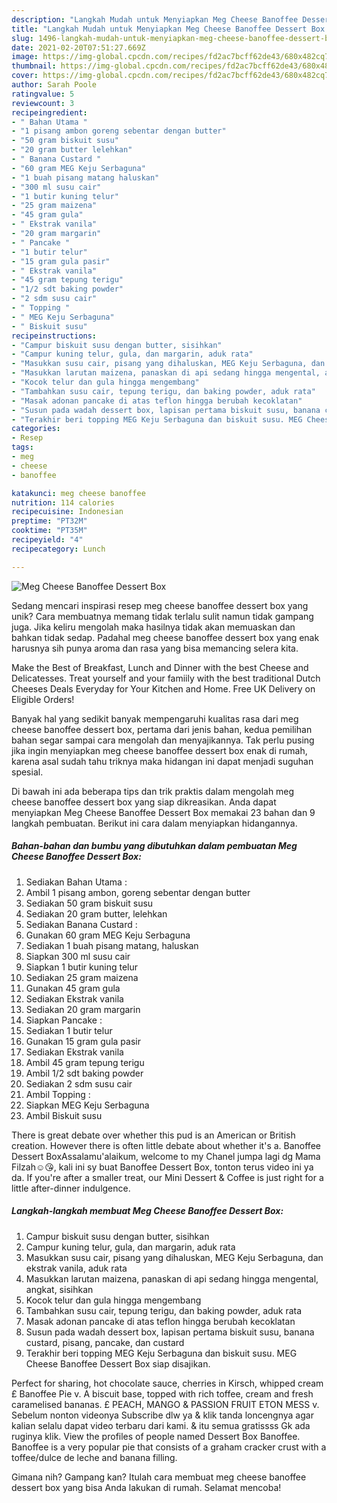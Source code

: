 ```yaml
---
description: "Langkah Mudah untuk Menyiapkan Meg Cheese Banoffee Dessert Box Anti Gagal"
title: "Langkah Mudah untuk Menyiapkan Meg Cheese Banoffee Dessert Box Anti Gagal"
slug: 1496-langkah-mudah-untuk-menyiapkan-meg-cheese-banoffee-dessert-box-anti-gagal
date: 2021-02-20T07:51:27.669Z
image: https://img-global.cpcdn.com/recipes/fd2ac7bcff62de43/680x482cq70/meg-cheese-banoffee-dessert-box-foto-resep-utama.jpg
thumbnail: https://img-global.cpcdn.com/recipes/fd2ac7bcff62de43/680x482cq70/meg-cheese-banoffee-dessert-box-foto-resep-utama.jpg
cover: https://img-global.cpcdn.com/recipes/fd2ac7bcff62de43/680x482cq70/meg-cheese-banoffee-dessert-box-foto-resep-utama.jpg
author: Sarah Poole
ratingvalue: 5
reviewcount: 3
recipeingredient:
- " Bahan Utama "
- "1 pisang ambon goreng sebentar dengan butter"
- "50 gram biskuit susu"
- "20 gram butter lelehkan"
- " Banana Custard "
- "60 gram MEG Keju Serbaguna"
- "1 buah pisang matang haluskan"
- "300 ml susu cair"
- "1 butir kuning telur"
- "25 gram maizena"
- "45 gram gula"
- " Ekstrak vanila"
- "20 gram margarin"
- " Pancake "
- "1 butir telur"
- "15 gram gula pasir"
- " Ekstrak vanila"
- "45 gram tepung terigu"
- "1/2 sdt baking powder"
- "2 sdm susu cair"
- " Topping "
- " MEG Keju Serbaguna"
- " Biskuit susu"
recipeinstructions:
- "Campur biskuit susu dengan butter, sisihkan"
- "Campur kuning telur, gula, dan margarin, aduk rata"
- "Masukkan susu cair, pisang yang dihaluskan, MEG Keju Serbaguna, dan ekstrak vanila, aduk rata"
- "Masukkan larutan maizena, panaskan di api sedang hingga mengental, angkat, sisihkan"
- "Kocok telur dan gula hingga mengembang"
- "Tambahkan susu cair, tepung terigu, dan baking powder, aduk rata"
- "Masak adonan pancake di atas teflon hingga berubah kecoklatan"
- "Susun pada wadah dessert box, lapisan pertama biskuit susu, banana custard, pisang, pancake, dan custard"
- "Terakhir beri topping MEG Keju Serbaguna dan biskuit susu. MEG Cheese Banoffee Dessert Box siap disajikan."
categories:
- Resep
tags:
- meg
- cheese
- banoffee

katakunci: meg cheese banoffee 
nutrition: 114 calories
recipecuisine: Indonesian
preptime: "PT32M"
cooktime: "PT35M"
recipeyield: "4"
recipecategory: Lunch

---
```



![Meg Cheese Banoffee Dessert Box](https://img-global.cpcdn.com/recipes/fd2ac7bcff62de43/680x482cq70/meg-cheese-banoffee-dessert-box-foto-resep-utama.jpg)

Sedang mencari inspirasi resep meg cheese banoffee dessert box yang unik? Cara membuatnya memang tidak terlalu sulit namun tidak gampang juga. Jika keliru mengolah maka hasilnya tidak akan memuaskan dan bahkan tidak sedap. Padahal meg cheese banoffee dessert box yang enak harusnya sih punya aroma dan rasa yang bisa memancing selera kita.

Make the Best of Breakfast, Lunch and Dinner with the best Cheese and Delicatesses. Treat yourself and your famiily with the best traditional Dutch Cheeses Deals Everyday for Your Kitchen and Home. Free UK Delivery on Eligible Orders!

Banyak hal yang sedikit banyak mempengaruhi kualitas rasa dari meg cheese banoffee dessert box, pertama dari jenis bahan, kedua pemilihan bahan segar sampai cara mengolah dan menyajikannya. Tak perlu pusing jika ingin menyiapkan meg cheese banoffee dessert box enak di rumah, karena asal sudah tahu triknya maka hidangan ini dapat menjadi suguhan spesial.


Di bawah ini ada beberapa tips dan trik praktis dalam mengolah meg cheese banoffee dessert box yang siap dikreasikan. Anda dapat menyiapkan Meg Cheese Banoffee Dessert Box memakai 23 bahan dan 9 langkah pembuatan. Berikut ini cara dalam menyiapkan hidangannya.

<!--inarticleads1-->

##### Bahan-bahan dan bumbu yang dibutuhkan dalam pembuatan Meg Cheese Banoffee Dessert Box:

1. Sediakan  Bahan Utama :
1. Ambil 1 pisang ambon, goreng sebentar dengan butter
1. Sediakan 50 gram biskuit susu
1. Sediakan 20 gram butter, lelehkan
1. Sediakan  Banana Custard :
1. Gunakan 60 gram MEG Keju Serbaguna
1. Sediakan 1 buah pisang matang, haluskan
1. Siapkan 300 ml susu cair
1. Siapkan 1 butir kuning telur
1. Sediakan 25 gram maizena
1. Gunakan 45 gram gula
1. Sediakan  Ekstrak vanila
1. Sediakan 20 gram margarin
1. Siapkan  Pancake :
1. Sediakan 1 butir telur
1. Gunakan 15 gram gula pasir
1. Sediakan  Ekstrak vanila
1. Ambil 45 gram tepung terigu
1. Ambil 1/2 sdt baking powder
1. Sediakan 2 sdm susu cair
1. Ambil  Topping :
1. Siapkan  MEG Keju Serbaguna
1. Ambil  Biskuit susu


There is great debate over whether this pud is an American or British creation. However there is often little debate about whether it&#39;s a. Banoffee Dessert BoxAssalamu&#39;alaikum, welcome to my Chanel jumpa lagi dg Mama Filzah☺️😘, kali ini sy buat Banoffee Dessert Box, tonton terus video ini ya da. If you&#39;re after a smaller treat, our Mini Dessert &amp; Coffee is just right for a little after-dinner indulgence. 

<!--inarticleads2-->

##### Langkah-langkah membuat Meg Cheese Banoffee Dessert Box:

1. Campur biskuit susu dengan butter, sisihkan
1. Campur kuning telur, gula, dan margarin, aduk rata
1. Masukkan susu cair, pisang yang dihaluskan, MEG Keju Serbaguna, dan ekstrak vanila, aduk rata
1. Masukkan larutan maizena, panaskan di api sedang hingga mengental, angkat, sisihkan
1. Kocok telur dan gula hingga mengembang
1. Tambahkan susu cair, tepung terigu, dan baking powder, aduk rata
1. Masak adonan pancake di atas teflon hingga berubah kecoklatan
1. Susun pada wadah dessert box, lapisan pertama biskuit susu, banana custard, pisang, pancake, dan custard
1. Terakhir beri topping MEG Keju Serbaguna dan biskuit susu. MEG Cheese Banoffee Dessert Box siap disajikan.


Perfect for sharing, hot chocolate sauce, cherries in Kirsch, whipped cream £ Banoffee Pie v. A biscuit base, topped with rich toffee, cream and fresh caramelised bananas. £ PEACH, MANGO &amp; PASSION FRUIT ETON MESS v. Sebelum nonton videonya Subscribe dlw ya &amp; klik tanda loncengnya agar kalian selalu dapat video terbaru dari kami. &amp; itu semua gratissss Gk ada ruginya klik. View the profiles of people named Dessert Box Banoffee. Banoffee is a very popular pie that consists of a graham cracker crust with a toffee/dulce de leche and banana filling. 

Gimana nih? Gampang kan? Itulah cara membuat meg cheese banoffee dessert box yang bisa Anda lakukan di rumah. Selamat mencoba!

